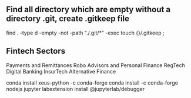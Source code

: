 ## Find all directory which are empty without a directory .git, create .gitkeep file
find . -type d -empty -not -path "./.git/*" -exec  touch {}/.gitkeep \;

## Fintech Sectors
Payments and Remittances
Robo Advisors and Personal Finance
RegTech
Digital Banking
InsurTech
Alternative Finance



conda install xeus-python -c conda-forge
conda install -c conda-forge nodejs
jupyter labextension install @jupyterlab/debugger
